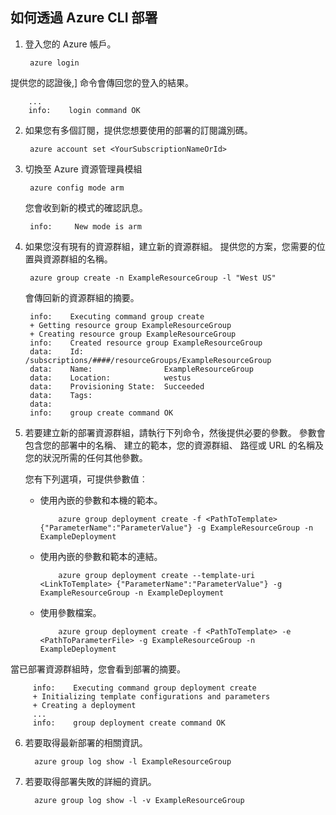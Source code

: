 ## <a name="how-to-deploy-with-azure-cli"></a>如何透過 Azure CLI 部署

1. 登入您的 Azure 帳戶。

        azure login

  提供您的認證後,] 命令會傳回您的登入的結果。

        ...
        info:    login command OK

2. 如果您有多個訂閱，提供您想要使用的部署的訂閱識別碼。

        azure account set <YourSubscriptionNameOrId>

3. 切換至 Azure 資源管理員模組

        azure config mode arm

   您會收到新的模式的確認訊息。

        info:     New mode is arm

4. 如果您沒有現有的資源群組，建立新的資源群組。 提供您的方案，您需要的位置與資源群組的名稱。

        azure group create -n ExampleResourceGroup -l "West US"

   會傳回新的資源群組的摘要。

        info:    Executing command group create
        + Getting resource group ExampleResourceGroup
        + Creating resource group ExampleResourceGroup
        info:    Created resource group ExampleResourceGroup
        data:    Id:                  /subscriptions/####/resourceGroups/ExampleResourceGroup
        data:    Name:                ExampleResourceGroup
        data:    Location:            westus
        data:    Provisioning State:  Succeeded
        data:    Tags:
        data:
        info:    group create command OK

5. 若要建立新的部署資源群組，請執行下列命令，然後提供必要的參數。 參數會包含您的部署中的名稱、 建立的範本，您的資源群組、 路徑或 URL 的名稱及您的狀況所需的任何其他參數。

   您有下列選項，可提供參數值︰

   - 使用內嵌的參數和本機的範本。

             azure group deployment create -f <PathToTemplate> {"ParameterName":"ParameterValue"} -g ExampleResourceGroup -n ExampleDeployment

   - 使用內嵌的參數和範本的連結。

             azure group deployment create --template-uri <LinkToTemplate> {"ParameterName":"ParameterValue"} -g ExampleResourceGroup -n ExampleDeployment

   - 使用參數檔案。

             azure group deployment create -f <PathToTemplate> -e <PathToParameterFile> -g ExampleResourceGroup -n ExampleDeployment

  當已部署資源群組時，您會看到部署的摘要。

         info:    Executing command group deployment create
         + Initializing template configurations and parameters
         + Creating a deployment
         ...
         info:    group deployment create command OK


6. 若要取得最新部署的相關資訊。

         azure group log show -l ExampleResourceGroup

7. 若要取得部署失敗的詳細的資訊。

         azure group log show -l -v ExampleResourceGroup
